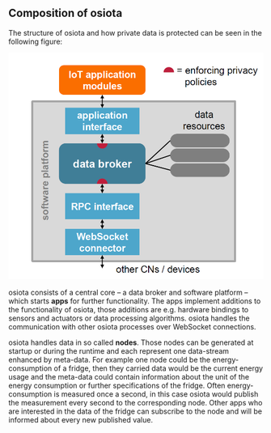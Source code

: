 ## Composition of osiota

The structure of osiota and how private data is protected can be seen in the following figure:

![The structure of an ER](privacy.png "internal structure")

osiota consists of a central core – a data broker and software platform – which starts **apps** for further functionality. The apps implement additions to the functionality of osiota, those additions are e.g. hardware bindings to sensors and actuators or data processing algorithms. osiota handles the communication with other osiota processes over WebSocket connections.

osiota handles data in so called **nodes**. Those nodes can be generated at startup or during the runtime and each represent one data-stream enhanced by meta-data. For example one node could be the energy-consumption of a fridge, then they carried data would be the current energy usage and the meta-data could contain information about the unit of the energy consumption or further specifications of the fridge. Often energy-consumption is measured once a second, in this case osiota would publish the measurement every second to the corresponding node. Other apps who are interested in the data of the fridge can subscribe to the node and will be informed about every new published value.
